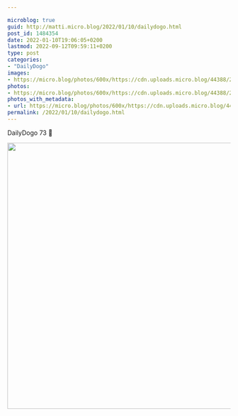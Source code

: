 ```yaml
---

microblog: true
guid: http://matti.micro.blog/2022/01/10/dailydogo.html
post_id: 1484354
date: 2022-01-10T19:06:05+0200
lastmod: 2022-09-12T09:59:11+0200
type: post
categories:
- "DailyDogo"
images:
- https://micro.blog/photos/600x/https://cdn.uploads.micro.blog/44388/2022/6cce6c0840.jpg
photos:
- https://micro.blog/photos/600x/https://cdn.uploads.micro.blog/44388/2022/6cce6c0840.jpg
photos_with_metadata:
- url: https://micro.blog/photos/600x/https://cdn.uploads.micro.blog/44388/2022/6cce6c0840.jpg
permalink: /2022/01/10/dailydogo.html
---
```

DailyDogo 73 🐶

<img src="/media/uploads/2022/6cce6c0840.jpg" width="600" height="600" alt="" />
